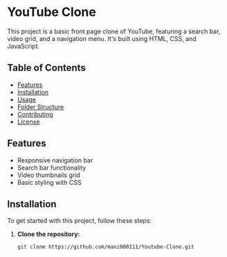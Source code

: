 # YouTube Clone

This project is a basic front page clone of YouTube, featuring a search bar, video grid, and a navigation menu. It's built using HTML, CSS, and JavaScript.

## Table of Contents

- [Features](#features)
- [Installation](#installation)
- [Usage](#usage)
- [Folder Structure](#folder-structure)
- [Contributing](#contributing)
- [License](#license)

## Features

- Responsive navigation bar
- Search bar functionality
- Video thumbnails grid
- Basic styling with CSS

## Installation

To get started with this project, follow these steps:

1. **Clone the repository:**
   ```bash
   git clone https://github.com/mani000111/Youtube-Clone.git
